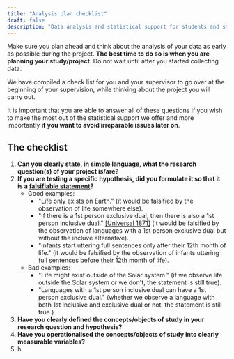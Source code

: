 ```yaml
---
title: "Analysis plan checklist"
draft: false
description: "Data analysis and statistical support for students and staff"
---
```


Make sure you plan ahead and think about the analysis of your data as early as possible during the project.
**The best time to do so is when you are planning your study/project**. Do not wait until after you started collecting data.

We have compiled a check list for you and your supervisor to go over at the beginning of your supervision, while thinking about the project you will carry out.

It is important that you are able to answer all of these questions if you wish to make the most out of the statistical support we offer and more importantly **if you want to avoid irreparable issues later on**.

## The checklist

1. **Can you clearly state, in simple language, what the research question(s) of your project is/are?**
1. **If you are testing a specific hypothesis, did you formulate it so that it is a [falsifiable statement](https://simplicable.com/new/falsifiability)?**
    - Good examples:
        - "Life only exists on Earth." (it would be falsified by the observation of life somewhere else).
        - "If there is a 1st person exclusive dual, then there is also a 1st person inclusive dual." [[Universal 1871]](https://typo.uni-konstanz.de/rara/universals-archive/1876/) (it would be falsified by the observation of languages with a 1st person exclusive dual but without the incluve alternative).
        - "Infants start uttering full sentences only after their 12th month of life." (it would be falsified by the observation of infants uttering full sentences before their 12th month of life).
    - Bad examples:
        - "Life might exist outside of the Solar system." (if we observe life outside the Solar system or we don't, the statement is still true).
        - "Languages with a 1st person inclusive dual can have a 1st person exclusive dual." (whether we observe a language with both 1st inclusive and exclusive dual or not, the statement is still true.)
1. **Have you clearly defined the concepts/objects of study in your research question and hypothesis?**
1. **Have you operationalised the concepts/objects of study into clearly measurable variables?**
1. h
